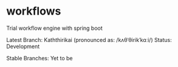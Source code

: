 # workflows
Trial workflow engine with spring boot

Latest Branch: Kaththirikai (pronounced as: /kʌθˈθirikˈkɑːi/)
Status: Development

Stable Branches:
  Yet to be

